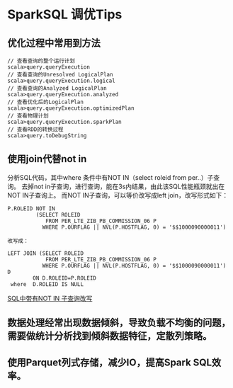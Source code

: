 # SparkSQL 调优Tips

## 优化过程中常用到方法

```
// 查看查询的整个运行计划 
scala>query.queryExecution 
// 查看查询的Unresolved LogicalPlan 
scala>query.queryExecution.logical
// 查看查询的Analyzed LogicalPlan
scala>query.queryExecution.analyzed
// 查看优化后的LogicalPlan
scala>query.queryExecution.optimizedPlan
// 查看物理计划
scala>query.queryExecution.sparkPlan
// 查看RDD的转换过程
scala>query.toDebugString
```

## 使用join代替not in

分析SQL代码，其中where 条件中有NOT IN（select roleid from per..）子查询。 去掉not in子查询，进行查询，能在3s内结果，由此该SQL性能瓶颈就出在NOT IN子查询上。 而NOT IN子查询，可以等价改写成left join，改写形式如下：

```
P.ROLEID NOT IN
         (SELECT ROLEID
            FROM PER_LTE_ZIB_PB_COMMISSION_06 P
           WHERE P.OURFLAG || NVL(P.HOSTFLAG, 0) = '$$1000090000011')

改写成：

LEFT JOIN (SELECT ROLEID
            FROM PER_LTE_ZIB_PB_COMMISSION_06 P
           WHERE P.OURFLAG || NVL(P.HOSTFLAG, 0) = '$$1000090000011') D
        ON D.ROLEID=P.ROLEID  
 where  D.ROLEID IS NULL    
```

[SQL中带有NOT IN 子查询改写](https://blog.csdn.net/wanbin6470398/article/details/78709187)

## 数据处理经常出现数据倾斜，导致负载不均衡的问题，需要做统计分析找到倾斜数据特征，定散列策略。

## 使用Parquet列式存储，减少IO，提高Spark SQL效率。
